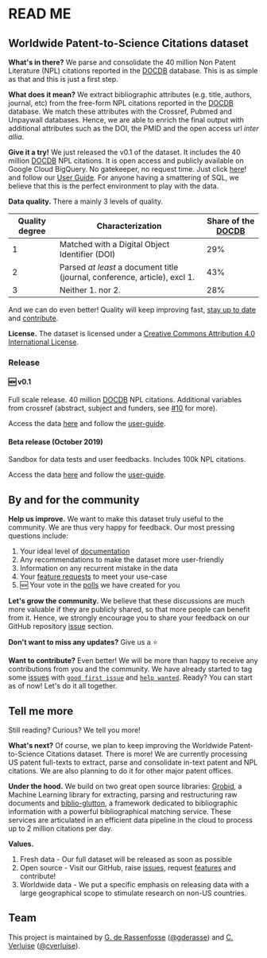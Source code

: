 [DOCDB]:https://www.epo.org/searching-for-patents/data/bulk-data-sets/docdb.html#tab-1
[user-guide]:user-guide/user-guide.md
[beta-db]:https://console.cloud.google.com/bigquery?project=npl-parsing&p=npl-parsing&d=patcit&t=beta&page=table
[v01-db]:https://console.cloud.google.com/bigquery?project=npl-parsing&p=npl-parsing&d=patcit&t=v01&page=table
[grobid]:https://github.com/kermitt2/grobid
[biblio-glutton]:https://github.com/kermitt2/biblio-glutton
[issues-create]:https://github.com/cverluise/SciCit/issues/new/choose
[issues]:https://github.com/cverluise/SciCit/issues
[polls]:https://github.com/cverluise/SciCit/issues?q=is%3Aissue+is%3Aopen+label%3APolls
[good-first-issue]:https://github.com/cverluise/SciCit/issues?q=is%3Aissue+is%3Aopen+label%3A%22good+first+issue%22
[help-wanted]:https://github.com/cverluise/SciCit/issues?q=is%3Aissue+is%3Aopen+label%3A%22help+wanted%22
[issue-10]:https://github.com/cverluise/SciCit/issues/10
[gderasse]:https://github.com/gderasse
[gder]:http://www.gder.info/
[cverluise]:https://github.com/cverluise
[cver]:https://cverluise.github.io/


# READ ME

## Worldwide Patent-to-Science Citations dataset

**What's in there?** We parse and consolidate the 40 million Non Patent Literature (NPL) citations reported in the [DOCDB][DOCDB] database. This is as simple as that and this is just a first step.

**What does it mean?** We extract bibliographic attributes (e.g. title, authors, journal, etc) from the free-form NPL citations reported in the [DOCDB][DOCDB] database. We match these attributes with the Crossref, Pubmed and Unpaywall databases. Hence, we are able to enrich the final output with additional attributes such as the DOI, the PMID and the open access url *inter allia*. 

**Give it a try!** We just released the v0.1 of the dataset. It includes the 40 million [DOCDB][DOCDB] NPL citations. It is open access and publicly available on Google Cloud BigQuery. No gatekeeper, no request time. Just click [here][v01-db]! and follow our [User Guide][user-guide]. For anyone having a smattering of SQL, we believe that this is the perfect environment to play with the data. 

**Data quality.** There a mainly 3 levels of quality. 

|Quality degree| Characterization| Share of the [DOCDB][DOCDB]|
|---|---|---|
|1|Matched with a Digital Object Identifier (DOI)| 29%|
|2|Parsed *at least* a document title (journal, conference, article), excl 1.| 43%|
|3|Neither 1. nor 2.| 28%|

And we can do even better! Quality will keep improving fast, [stay up to date](#update) and [contribute](#contribute).   

**License.** The dataset is licensed under a <a rel="license" href="http://creativecommons.org/licenses/by/4.0/">Creative Commons Attribution 4.0 International License</a>.

### Release

#### :new: v0.1

Full scale release. 40 million [DOCDB][DOCDB] NPL citations. Additional variables from crossref (abstract, subject and funders, see [#10][issue-10] for more).

Access the data [here][v01-db] and follow the [user-guide][user-guide]. 

#### Beta release (October 2019)

Sandbox for data tests and user feedbacks. Includes 100k NPL citations.  

Access the data [here][beta-db] and follow the [user-guide][user-guide].


## By and for the community 

 
**Help us improve.** We want to make this dataset truly useful to the community. We are thus very happy for feedback. Our most pressing questions include: 

1. Your ideal level of [documentation][issues-create]
2. Any recommendations to make the dataset more user-friendly  
3. Information on any recurrent mistake in the data 
4. Your [feature requests][issues-create] to meet your use-case
5. :new: Your vote in the [polls][polls] we have created for you
 
**Let's grow the community.** We believe that these discussions are much more valuable if they are publicly shared, so that more people can benefit from it. Hence, we strongly encourage you to share your feedback on our GitHub repository [issue][issues] section. 

**Don't want to miss any updates?** Give us a :star:
<a name="update"></a> 

**Want to contribute?** Even better! We will be more than happy to receive any contributions from you and the community. We have already started to tag some [issues][issues-create] with [`good first issue`][good-first-issue] and [`help wanted`][help-wanted]. Ready? You can start as of now! Let's do it all together.

<a name="contribute"></a> 

## Tell me more 

Still reading? Curious? We tell you more!
 
**What's next?** Of course, we plan to keep improving the Worldwide Patent-to-Science Citations dataset. There is more! We are currently processing US patent full-texts to extract, parse and consolidate in-text patent and NPL citations. We are also planning to do it for other major patent offices. 

**Under the hood.** We build on two great open source libraries: [Grobid][grobid], a Machine Learning library for extracting, parsing and restructuring raw documents and [biblio-glutton][biblio-glutton], a framework dedicated to bibliographic information with a powerful bibliographical matching service. These services are articulated in an efficient data pipeline in the cloud to process up to 2 million citations per day. 

**Values.** 

1. Fresh data - Our full dataset will be released as soon as possible
2. Open source - Visit our GitHub, raise [issues][issues-create], request [features][issues-create] and contribute!
3. Worldwide data - We put a specific emphasis on releasing data with a large geographical scope to stimulate research on non-US countries.

## Team

This project is maintained by [G. de Rassenfosse][gder] ([@gderasse][gderasse]) and [C. Verluise][cver] ([@cverluise][cverluise]).
  



